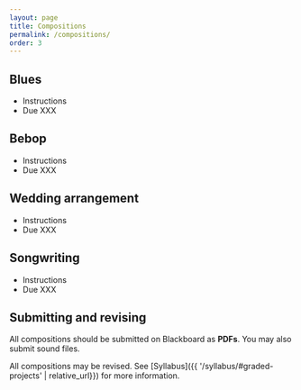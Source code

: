 ```yaml
---
layout: page
title: Compositions
permalink: /compositions/
order: 3
---
```


## Blues

* Instructions
* Due XXX

## Bebop

* Instructions
* Due XXX

## Wedding arrangement

* Instructions
* Due XXX

## Songwriting

* Instructions
* Due XXX

## Submitting and revising

All compositions should be submitted on Blackboard as **PDFs**. You may also submit sound files.

All compositions may be revised. See [Syllabus]({{ '/syllabus/#graded-projects' | relative_url}}) for more information.